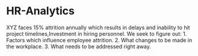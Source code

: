 # HR-Analytics
XYZ faces 15% attrition annually which results in delays and inability to hit project timelines,Investment in hiring personnel.  We seek to figure out:  1. Factors which influence employee attrition.  2. What changes to be made in the workplace.  3. What needs to be addressed right away.
